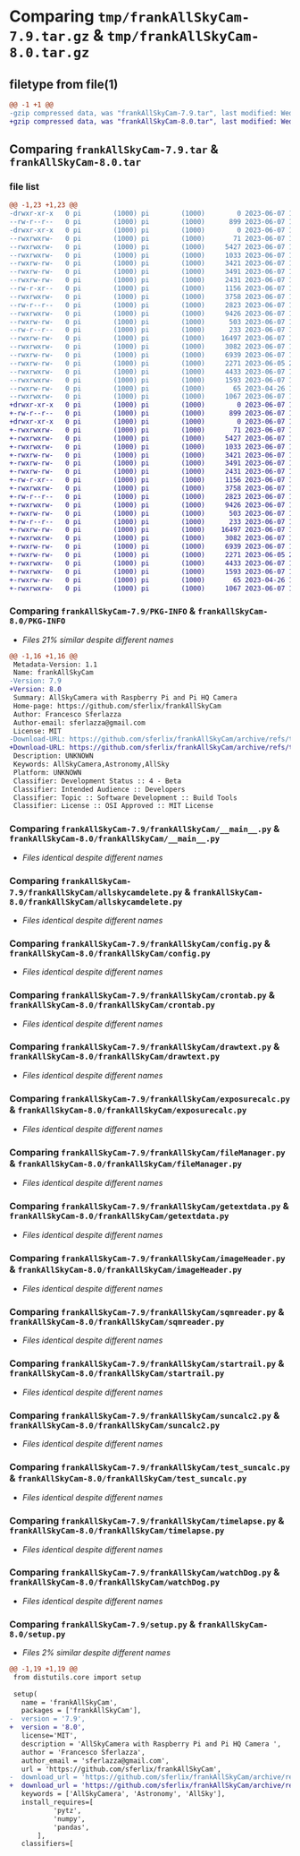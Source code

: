 # Comparing `tmp/frankAllSkyCam-7.9.tar.gz` & `tmp/frankAllSkyCam-8.0.tar.gz`

## filetype from file(1)

```diff
@@ -1 +1 @@
-gzip compressed data, was "frankAllSkyCam-7.9.tar", last modified: Wed Jun  7 12:46:05 2023, max compression
+gzip compressed data, was "frankAllSkyCam-8.0.tar", last modified: Wed Jun  7 19:02:55 2023, max compression
```

## Comparing `frankAllSkyCam-7.9.tar` & `frankAllSkyCam-8.0.tar`

### file list

```diff
@@ -1,23 +1,23 @@
-drwxr-xr-x   0 pi        (1000) pi        (1000)        0 2023-06-07 12:46:05.336249 frankAllSkyCam-7.9/
--rw-r--r--   0 pi        (1000) pi        (1000)      899 2023-06-07 12:46:05.336249 frankAllSkyCam-7.9/PKG-INFO
-drwxr-xr-x   0 pi        (1000) pi        (1000)        0 2023-06-07 12:46:05.336249 frankAllSkyCam-7.9/frankAllSkyCam/
--rwxrwxrw-   0 pi        (1000) pi        (1000)       71 2023-06-07 12:42:20.509821 frankAllSkyCam-7.9/frankAllSkyCam/__init__.py
--rwxrwxrw-   0 pi        (1000) pi        (1000)     5427 2023-06-07 12:39:31.306876 frankAllSkyCam-7.9/frankAllSkyCam/__main__.py
--rwxrwxrw-   0 pi        (1000) pi        (1000)     1033 2023-06-07 12:39:31.298876 frankAllSkyCam-7.9/frankAllSkyCam/allskycamdelete.py
--rwxrw-rw-   0 pi        (1000) pi        (1000)     3421 2023-06-07 12:39:31.302876 frankAllSkyCam-7.9/frankAllSkyCam/config.py
--rwxrw-rw-   0 pi        (1000) pi        (1000)     3491 2023-06-07 12:39:31.302876 frankAllSkyCam-7.9/frankAllSkyCam/crontab.py
--rwxrw-rw-   0 pi        (1000) pi        (1000)     2431 2023-06-07 12:39:31.302876 frankAllSkyCam-7.9/frankAllSkyCam/drawtext.py
--rw-r-xr--   0 pi        (1000) pi        (1000)     1156 2023-06-07 12:39:31.302876 frankAllSkyCam-7.9/frankAllSkyCam/exposurecalc.py
--rwxrwxrw-   0 pi        (1000) pi        (1000)     3758 2023-06-07 12:39:31.302876 frankAllSkyCam-7.9/frankAllSkyCam/fileManager.py
--rw-r--r--   0 pi        (1000) pi        (1000)     2823 2023-06-07 12:39:31.302876 frankAllSkyCam-7.9/frankAllSkyCam/getextdata.py
--rwxrwxrw-   0 pi        (1000) pi        (1000)     9426 2023-06-07 12:39:31.306876 frankAllSkyCam-7.9/frankAllSkyCam/imageHeader.py
--rwxrw-rw-   0 pi        (1000) pi        (1000)      503 2023-06-07 12:39:31.306876 frankAllSkyCam-7.9/frankAllSkyCam/index.py
--rw-r--r--   0 pi        (1000) pi        (1000)      233 2023-06-07 12:39:31.306876 frankAllSkyCam-7.9/frankAllSkyCam/sqmexp.py
--rwxrw-rw-   0 pi        (1000) pi        (1000)    16497 2023-06-07 12:39:31.306876 frankAllSkyCam-7.9/frankAllSkyCam/sqmreader.py
--rwxrwxrw-   0 pi        (1000) pi        (1000)     3082 2023-06-07 12:39:31.310876 frankAllSkyCam-7.9/frankAllSkyCam/startrail.py
--rwxrw-rw-   0 pi        (1000) pi        (1000)     6939 2023-06-07 12:39:31.310876 frankAllSkyCam-7.9/frankAllSkyCam/suncalc2.py
--rwxrw-rw-   0 pi        (1000) pi        (1000)     2271 2023-06-05 20:12:48.501031 frankAllSkyCam-7.9/frankAllSkyCam/test_suncalc.py
--rwxrwxrw-   0 pi        (1000) pi        (1000)     4433 2023-06-07 12:39:31.310876 frankAllSkyCam-7.9/frankAllSkyCam/timelapse.py
--rwxrwxrw-   0 pi        (1000) pi        (1000)     1593 2023-06-07 12:39:31.310876 frankAllSkyCam-7.9/frankAllSkyCam/watchDog.py
--rwxrw-rw-   0 pi        (1000) pi        (1000)       65 2023-04-26 18:08:27.179909 frankAllSkyCam-7.9/setup.cfg
--rwxrwxrw-   0 pi        (1000) pi        (1000)     1067 2023-06-07 12:41:14.390249 frankAllSkyCam-7.9/setup.py
+drwxr-xr-x   0 pi        (1000) pi        (1000)        0 2023-06-07 19:02:55.576105 frankAllSkyCam-8.0/
+-rw-r--r--   0 pi        (1000) pi        (1000)      899 2023-06-07 19:02:55.576105 frankAllSkyCam-8.0/PKG-INFO
+drwxr-xr-x   0 pi        (1000) pi        (1000)        0 2023-06-07 19:02:55.576105 frankAllSkyCam-8.0/frankAllSkyCam/
+-rwxrwxrw-   0 pi        (1000) pi        (1000)       71 2023-06-07 19:01:56.984643 frankAllSkyCam-8.0/frankAllSkyCam/__init__.py
+-rwxrwxrw-   0 pi        (1000) pi        (1000)     5427 2023-06-07 12:39:31.306876 frankAllSkyCam-8.0/frankAllSkyCam/__main__.py
+-rwxrwxrw-   0 pi        (1000) pi        (1000)     1033 2023-06-07 12:39:31.298876 frankAllSkyCam-8.0/frankAllSkyCam/allskycamdelete.py
+-rwxrw-rw-   0 pi        (1000) pi        (1000)     3421 2023-06-07 12:39:31.302876 frankAllSkyCam-8.0/frankAllSkyCam/config.py
+-rwxrw-rw-   0 pi        (1000) pi        (1000)     3491 2023-06-07 12:39:31.302876 frankAllSkyCam-8.0/frankAllSkyCam/crontab.py
+-rwxrw-rw-   0 pi        (1000) pi        (1000)     2431 2023-06-07 12:39:31.302876 frankAllSkyCam-8.0/frankAllSkyCam/drawtext.py
+-rw-r-xr--   0 pi        (1000) pi        (1000)     1156 2023-06-07 12:39:31.302876 frankAllSkyCam-8.0/frankAllSkyCam/exposurecalc.py
+-rwxrwxrw-   0 pi        (1000) pi        (1000)     3758 2023-06-07 12:39:31.302876 frankAllSkyCam-8.0/frankAllSkyCam/fileManager.py
+-rw-r--r--   0 pi        (1000) pi        (1000)     2823 2023-06-07 12:39:31.302876 frankAllSkyCam-8.0/frankAllSkyCam/getextdata.py
+-rwxrwxrw-   0 pi        (1000) pi        (1000)     9426 2023-06-07 12:39:31.306876 frankAllSkyCam-8.0/frankAllSkyCam/imageHeader.py
+-rwxrw-rw-   0 pi        (1000) pi        (1000)      503 2023-06-07 12:39:31.306876 frankAllSkyCam-8.0/frankAllSkyCam/index.py
+-rw-r--r--   0 pi        (1000) pi        (1000)      233 2023-06-07 12:39:31.306876 frankAllSkyCam-8.0/frankAllSkyCam/sqmexp.py
+-rwxrw-rw-   0 pi        (1000) pi        (1000)    16497 2023-06-07 12:39:31.306876 frankAllSkyCam-8.0/frankAllSkyCam/sqmreader.py
+-rwxrwxrw-   0 pi        (1000) pi        (1000)     3082 2023-06-07 12:39:31.310876 frankAllSkyCam-8.0/frankAllSkyCam/startrail.py
+-rwxrw-rw-   0 pi        (1000) pi        (1000)     6939 2023-06-07 12:39:31.310876 frankAllSkyCam-8.0/frankAllSkyCam/suncalc2.py
+-rwxrw-rw-   0 pi        (1000) pi        (1000)     2271 2023-06-05 20:12:48.501031 frankAllSkyCam-8.0/frankAllSkyCam/test_suncalc.py
+-rwxrwxrw-   0 pi        (1000) pi        (1000)     4433 2023-06-07 12:39:31.310876 frankAllSkyCam-8.0/frankAllSkyCam/timelapse.py
+-rwxrwxrw-   0 pi        (1000) pi        (1000)     1593 2023-06-07 12:39:31.310876 frankAllSkyCam-8.0/frankAllSkyCam/watchDog.py
+-rwxrw-rw-   0 pi        (1000) pi        (1000)       65 2023-04-26 18:08:27.179909 frankAllSkyCam-8.0/setup.cfg
+-rwxrwxrw-   0 pi        (1000) pi        (1000)     1067 2023-06-07 19:00:16.097564 frankAllSkyCam-8.0/setup.py
```

### Comparing `frankAllSkyCam-7.9/PKG-INFO` & `frankAllSkyCam-8.0/PKG-INFO`

 * *Files 21% similar despite different names*

```diff
@@ -1,16 +1,16 @@
 Metadata-Version: 1.1
 Name: frankAllSkyCam
-Version: 7.9
+Version: 8.0
 Summary: AllSkyCamera with Raspberry Pi and Pi HQ Camera 
 Home-page: https://github.com/sferlix/frankAllSkyCam
 Author: Francesco Sferlazza
 Author-email: sferlazza@gmail.com
 License: MIT
-Download-URL: https://github.com/sferlix/frankAllSkyCam/archive/refs/tags/7.9.tar.gz
+Download-URL: https://github.com/sferlix/frankAllSkyCam/archive/refs/tags/8.0.tar.gz
 Description: UNKNOWN
 Keywords: AllSkyCamera,Astronomy,AllSky
 Platform: UNKNOWN
 Classifier: Development Status :: 4 - Beta
 Classifier: Intended Audience :: Developers
 Classifier: Topic :: Software Development :: Build Tools
 Classifier: License :: OSI Approved :: MIT License
```

### Comparing `frankAllSkyCam-7.9/frankAllSkyCam/__main__.py` & `frankAllSkyCam-8.0/frankAllSkyCam/__main__.py`

 * *Files identical despite different names*

### Comparing `frankAllSkyCam-7.9/frankAllSkyCam/allskycamdelete.py` & `frankAllSkyCam-8.0/frankAllSkyCam/allskycamdelete.py`

 * *Files identical despite different names*

### Comparing `frankAllSkyCam-7.9/frankAllSkyCam/config.py` & `frankAllSkyCam-8.0/frankAllSkyCam/config.py`

 * *Files identical despite different names*

### Comparing `frankAllSkyCam-7.9/frankAllSkyCam/crontab.py` & `frankAllSkyCam-8.0/frankAllSkyCam/crontab.py`

 * *Files identical despite different names*

### Comparing `frankAllSkyCam-7.9/frankAllSkyCam/drawtext.py` & `frankAllSkyCam-8.0/frankAllSkyCam/drawtext.py`

 * *Files identical despite different names*

### Comparing `frankAllSkyCam-7.9/frankAllSkyCam/exposurecalc.py` & `frankAllSkyCam-8.0/frankAllSkyCam/exposurecalc.py`

 * *Files identical despite different names*

### Comparing `frankAllSkyCam-7.9/frankAllSkyCam/fileManager.py` & `frankAllSkyCam-8.0/frankAllSkyCam/fileManager.py`

 * *Files identical despite different names*

### Comparing `frankAllSkyCam-7.9/frankAllSkyCam/getextdata.py` & `frankAllSkyCam-8.0/frankAllSkyCam/getextdata.py`

 * *Files identical despite different names*

### Comparing `frankAllSkyCam-7.9/frankAllSkyCam/imageHeader.py` & `frankAllSkyCam-8.0/frankAllSkyCam/imageHeader.py`

 * *Files identical despite different names*

### Comparing `frankAllSkyCam-7.9/frankAllSkyCam/sqmreader.py` & `frankAllSkyCam-8.0/frankAllSkyCam/sqmreader.py`

 * *Files identical despite different names*

### Comparing `frankAllSkyCam-7.9/frankAllSkyCam/startrail.py` & `frankAllSkyCam-8.0/frankAllSkyCam/startrail.py`

 * *Files identical despite different names*

### Comparing `frankAllSkyCam-7.9/frankAllSkyCam/suncalc2.py` & `frankAllSkyCam-8.0/frankAllSkyCam/suncalc2.py`

 * *Files identical despite different names*

### Comparing `frankAllSkyCam-7.9/frankAllSkyCam/test_suncalc.py` & `frankAllSkyCam-8.0/frankAllSkyCam/test_suncalc.py`

 * *Files identical despite different names*

### Comparing `frankAllSkyCam-7.9/frankAllSkyCam/timelapse.py` & `frankAllSkyCam-8.0/frankAllSkyCam/timelapse.py`

 * *Files identical despite different names*

### Comparing `frankAllSkyCam-7.9/frankAllSkyCam/watchDog.py` & `frankAllSkyCam-8.0/frankAllSkyCam/watchDog.py`

 * *Files identical despite different names*

### Comparing `frankAllSkyCam-7.9/setup.py` & `frankAllSkyCam-8.0/setup.py`

 * *Files 2% similar despite different names*

```diff
@@ -1,19 +1,19 @@
 from distutils.core import setup
 
 setup(
   name = 'frankAllSkyCam',
   packages = ['frankAllSkyCam'],
-  version = '7.9',
+  version = '8.0',
   license='MIT',
   description = 'AllSkyCamera with Raspberry Pi and Pi HQ Camera ',
   author = 'Francesco Sferlazza',
   author_email = 'sferlazza@gmail.com',
   url = 'https://github.com/sferlix/frankAllSkyCam',
-  download_url = 'https://github.com/sferlix/frankAllSkyCam/archive/refs/tags/7.9.tar.gz',
+  download_url = 'https://github.com/sferlix/frankAllSkyCam/archive/refs/tags/8.0.tar.gz',
   keywords = ['AllSkyCamera', 'Astronomy', 'AllSky'],
   install_requires=[
           'pytz',
           'numpy',
           'pandas',
       ],
   classifiers=[
```

